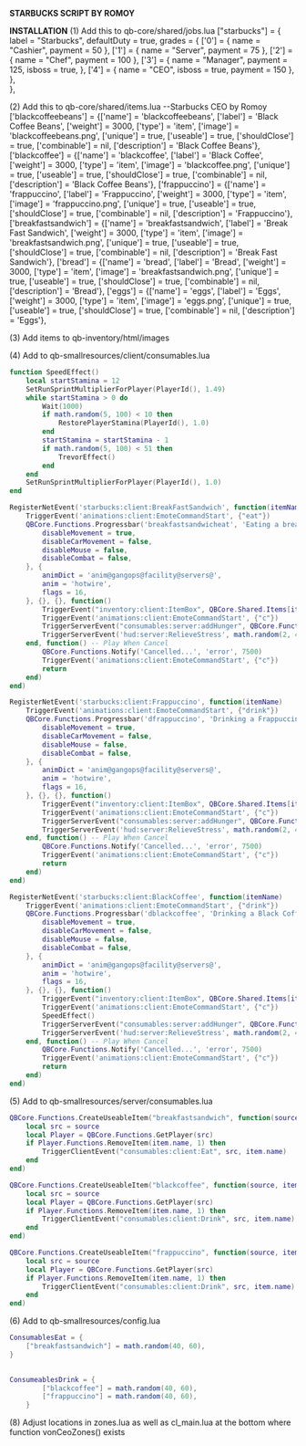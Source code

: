**STARBUCKS SCRIPT BY ROMOY**

**INSTALLATION**
(1) Add this to qb-core/shared/jobs.lua
["starbucks"] = {
        label = "Starbucks",
        defaultDuty = true,
        grades = {
            ['0'] = {
                name = "Cashier",
                 payment = 50
            },
            ['1'] = {
                name = "Server",
                payment = 75
            },
            ['2'] = {
                name = "Chef",
                payment = 100
            },
            ['3'] = {
                name = "Manager",
                payment = 125,
                isboss = true,
            },
            ['4'] = {
                name = "CEO",
                isboss = true,
                payment = 150
            },
        },       
    },

(2) Add this to qb-core/shared/items.lua
--Starbucks CEO by Romoy
['blackcoffeebeans']                  = {['name'] = 'blackcoffeebeans',                        ['label'] = 'Black Coffee Beans',                     ['weight'] = 3000,         ['type'] = 'item',         ['image'] = 'blackcoffeebeans.png',                          ['unique'] = true,         ['useable'] = true,     ['shouldClose'] = true,   ['combinable'] = nil,   ['description'] = 'Black Coffee Beans'},
['blackcoffee']                       = {['name'] = 'blackcoffee',                             ['label'] = 'Black Coffee',                           ['weight'] = 3000,         ['type'] = 'item',         ['image'] = 'blackcoffee.png',                  ['unique'] = true,         ['useable'] = true,     ['shouldClose'] = true,   ['combinable'] = nil,   ['description'] = 'Black Coffee Beans'},
['frappuccino']                       = {['name'] = 'frappuccino',                       	   ['label'] = 'Frappuccino',                     		 ['weight'] = 3000,         ['type'] = 'item',         ['image'] = 'frappuccino.png',                 		['unique'] = true,         ['useable'] = true,     ['shouldClose'] = true,   ['combinable'] = nil,   ['description'] = 'Frappuccino'},
['breakfastsandwich']                 = {['name'] = 'breakfastsandwich',                       ['label'] = 'Break Fast Sandwich',                    ['weight'] = 3000,         ['type'] = 'item',         ['image'] = 'breakfastsandwich.png',                 ['unique'] = true,         ['useable'] = true,     ['shouldClose'] = true,   ['combinable'] = nil,   ['description'] = 'Break Fast Sandwich'},
['bread']                       	  = {['name'] = 'bread',                       			   ['label'] = 'Bread',                     			 ['weight'] = 3000,         ['type'] = 'item',         ['image'] = 'breakfastsandwich.png',                 ['unique'] = true,         ['useable'] = true,     ['shouldClose'] = true,   ['combinable'] = nil,   ['description'] = 'Bread'},
['eggs']                       	 	  = {['name'] = 'eggs',                       			   ['label'] = 'Eggs',                     			 	 ['weight'] = 3000,         ['type'] = 'item',         ['image'] = 'eggs.png',                				['unique'] = true,         ['useable'] = true,     ['shouldClose'] = true,   ['combinable'] = nil,   ['description'] = 'Eggs'},

(3) Add items to qb-inventory/html/images

(4) Add to qb-smallresources/client/consumables.lua
```lua
function SpeedEffect()
    local startStamina = 12
    SetRunSprintMultiplierForPlayer(PlayerId(), 1.49)
    while startStamina > 0 do
        Wait(1000)
        if math.random(5, 100) < 10 then
            RestorePlayerStamina(PlayerId(), 1.0)
        end
        startStamina = startStamina - 1
        if math.random(5, 100) < 51 then
            TrevorEffect()
        end
    end
    SetRunSprintMultiplierForPlayer(PlayerId(), 1.0)
end

RegisterNetEvent('starbucks:client:BreakFastSandwich', function(itemName)
    TriggerEvent('animations:client:EmoteCommandStart', {"eat"})
    QBCore.Functions.Progressbar('breakfastsandwicheat', 'Eating a breakfast sandwich', 3500, false, true, { -- Name | Label | Time | useWhileDead | canCancel
        disableMovement = true,
        disableCarMovement = false,
        disableMouse = false,
        disableCombat = false,
    }, {
        animDict = 'anim@gangops@facility@servers@',
        anim = 'hotwire',
        flags = 16,
    }, {}, {}, function()
        TriggerEvent("inventory:client:ItemBox", QBCore.Shared.Items[itemName], "remove")
        TriggerEvent('animations:client:EmoteCommandStart', {"c"})
        TriggerServerEvent("consumables:server:addHunger", QBCore.Functions.GetPlayerData().metadata["hunger"] + ConsumablesEat[itemName])
        TriggerServerEvent('hud:server:RelieveStress', math.random(2, 4))
    end, function() -- Play When Cancel
        QBCore.Functions.Notify('Cancelled...', 'error', 7500)
        TriggerEvent('animations:client:EmoteCommandStart', {"c"})
        return
    end)
end)

RegisterNetEvent('starbucks:client:Frappuccino', function(itemName)
    TriggerEvent('animations:client:EmoteCommandStart', {"drink"})
    QBCore.Functions.Progressbar('dfrappuccino', 'Drinking a Frappuccino', 3500, false, true, { -- Name | Label | Time | useWhileDead | canCancel
        disableMovement = true,
        disableCarMovement = false,
        disableMouse = false,
        disableCombat = false,
    }, {
        animDict = 'anim@gangops@facility@servers@',
        anim = 'hotwire',
        flags = 16,
    }, {}, {}, function()
        TriggerEvent("inventory:client:ItemBox", QBCore.Shared.Items[itemName], "remove")
        TriggerEvent('animations:client:EmoteCommandStart', {"c"})
        TriggerServerEvent("consumables:server:addHunger", QBCore.Functions.GetPlayerData().metadata["thirst"] + ConsumablesDrink[itemName])
        TriggerServerEvent('hud:server:RelieveStress', math.random(2, 4))
    end, function() -- Play When Cancel
        QBCore.Functions.Notify('Cancelled...', 'error', 7500)
        TriggerEvent('animations:client:EmoteCommandStart', {"c"})
        return
    end)
end)

RegisterNetEvent('starbucks:client:BlackCoffee', function(itemName)
    TriggerEvent('animations:client:EmoteCommandStart', {"drink"})
    QBCore.Functions.Progressbar('dblackcoffee', 'Drinking a Black Coffee', 3500, false, true, { -- Name | Label | Time | useWhileDead | canCancel
        disableMovement = true,
        disableCarMovement = false,
        disableMouse = false,
        disableCombat = false,
    }, {
        animDict = 'anim@gangops@facility@servers@',
        anim = 'hotwire',
        flags = 16,
    }, {}, {}, function()
        TriggerEvent("inventory:client:ItemBox", QBCore.Shared.Items[itemName], "remove")
        TriggerEvent('animations:client:EmoteCommandStart', {"c"})
        SpeedEffect()
        TriggerServerEvent("consumables:server:addHunger", QBCore.Functions.GetPlayerData().metadata["thirst"] + ConsumablesDrink[itemName])
        TriggerServerEvent('hud:server:RelieveStress', math.random(2, 4))
    end, function() -- Play When Cancel
        QBCore.Functions.Notify('Cancelled...', 'error', 7500)
        TriggerEvent('animations:client:EmoteCommandStart', {"c"})
        return
    end)
end)
```

(5) Add to qb-smallresources/server/consumables.lua
```lua
QBCore.Functions.CreateUseableItem("breakfastsandwich", function(source, item)
    local src = source
    local Player = QBCore.Functions.GetPlayer(src)
    if Player.Functions.RemoveItem(item.name, 1) then
        TriggerClientEvent("consumables:client:Eat", src, item.name)
    end
end)

QBCore.Functions.CreateUseableItem("blackcoffee", function(source, item)
    local src = source
    local Player = QBCore.Functions.GetPlayer(src)
    if Player.Functions.RemoveItem(item.name, 1) then
        TriggerClientEvent("consumables:client:Drink", src, item.name)
    end
end)

QBCore.Functions.CreateUseableItem("frappuccino", function(source, item)
    local src = source
    local Player = QBCore.Functions.GetPlayer(src)
    if Player.Functions.RemoveItem(item.name, 1) then
        TriggerClientEvent("consumables:client:Drink", src, item.name)
    end
end)
```

(6) Add to qb-smallresources/config.lua
```lua
ConsumablesEat = {
    ["breakfastsandwich"] = math.random(40, 60),
}
    

ConsumeablesDrink = {
        ["blackcoffee"] = math.random(40, 60),
        ["frappuccino"] = math.random(40, 60),
    }
```

(8) Adjust locations in zones.lua as well as cl_main.lua at the bottom where function vonCeoZones() exists
